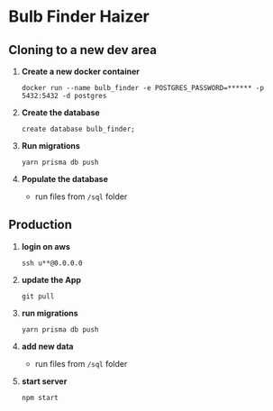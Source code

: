 # Bulb Finder Haizer

## Cloning to a new dev area

1. **Create a new docker container**

   `docker run --name bulb_finder -e POSTGRES_PASSWORD=****** -p 5432:5432 -d postgres`

2. **Create the database**

   `create database bulb_finder;`

3. **Run migrations**

   `yarn prisma db push`

4. **Populate the database**
   - run files from `/sql` folder

## Production

1. **login on aws**

   `ssh u**@0.0.0.0`

2. **update the App**

   `git pull`

3. **run migrations**

   `yarn prisma db push`

4. **add new data**

   - run files from `/sql` folder

5. **start server**

   `npm start`
